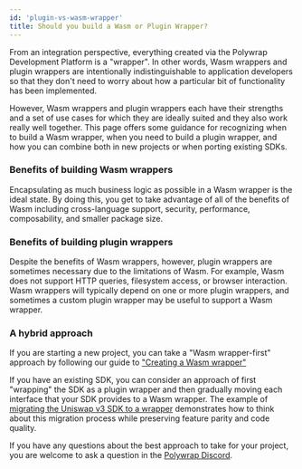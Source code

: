 ```yaml
---
id: 'plugin-vs-wasm-wrapper'
title: Should you build a Wasm or Plugin Wrapper?
---
```


From an integration perspective, everything created via the Polywrap Development Platform is a "wrapper". In other words, Wasm wrappers and plugin wrappers are intentionally indistinguishable to application developers so that they don't need to worry about how a particular bit of functionality has been implemented.

However, Wasm wrappers and plugin wrappers each have their strengths and a set of use cases for which they are ideally suited and they also work really well together. This page offers some guidance for recognizing when to build a Wasm wrapper, when you need to build a plugin wrapper, and how you can combine both in new projects or when porting existing SDKs.

### Benefits of building Wasm wrappers
Encapsulating as much business logic as possible in a Wasm wrapper is the ideal state. By doing this, you get to take advantage of all of the benefits of Wasm including cross-language support, security, performance, composability, and smaller package size.


### Benefits of building plugin wrappers
Despite the benefits of Wasm wrappers, however, plugin wrappers are sometimes necessary due to the limitations of Wasm. For example, Wasm does not support HTTP queries, filesystem access, or browser interaction. Wasm wrappers will typically depend on one or more plugin wrappers, and sometimes a custom plugin wrapper may be useful to support a Wasm wrapper.


### A hybrid approach
If you are starting a new project, you can take a "Wasm wrapper-first" approach by following our guide to ["Creating a Wasm wrapper"](https://docs.polywrap.io/guides/create-wasm-wrappers/project-setup)


If you have an existing SDK, you can consider an approach of first "wrapping" the SDK as a plugin wrapper and then gradually moving each interface that your SDK provides to a Wasm wrapper. The example of [migrating the Uniswap v3 SDK to a wrapper](https://github.com/polywrap/integrations/tree/main/uniswapv3/wrapper) demonstrates how to think about this migration process while preserving feature parity and code quality.

If you have any questions about the best approach to take for your project, you are welcome to ask a question in the [Polywrap Discord](https://discord.gg/bGsqQrNhqd).
